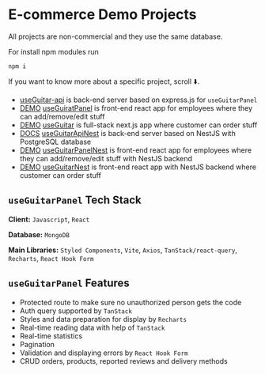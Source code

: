 # E-commerce Demo Projects

All projects are non-commercial and they use the same database.

For install npm modules run

```
npm i
```

If you want to know more about a specific project, scroll ⬇️.

- [useGuitar-api](https://github.com/DorianCzDev/useGuitar-api) is back-end server based on express.js for `useGuitarPanel`
- [DEMO](https://use-guitar-panel.vercel.app/) [useGuiratPanel](https://github.com/DorianCzDev/useGuitarPanel) is front-end react app for employees where they can add/remove/edit stuff
- [DEMO](https://use-guitar.vercel.app/) [useGuitar](https://github.com/DorianCzDev/useGuitar) is full-stack next.js app where customer can order stuff
- [DOCS](https://documenter.getpostman.com/view/33345435/2sAXqv4g9Y) [useGuitarApiNest](https://github.com/DorianCzDev/useGuitarApiNest) is back-end server based on NestJS with PostgreSQL database
- [DEMO](https://use-guitar-panel-nest.vercel.app/) [useGuitarPanelNest](https://github.com/DorianCzDev/useGuitarPanelNest) is front-end react app for employees where they can add/remove/edit stuff with NestJS backend
- [DEMO](https://use-guitar-nest.vercel.app/) [useGuitarNest](https://github.com/DorianCzDev/useGuitarNest) is front-end react app with NestJS backend where customer can order stuff

## `useGuitarPanel` Tech Stack

**Client:** `Javascript`, `React`

**Database:** `MongoDB`

**Main Libraries:** `Styled Components`, `Vite`, `Axios`, `TanStack/react-query`, `Recharts`, `React Hook Form`

## `useGuitarPanel` Features

- Protected route to make sure no unauthorized person gets the code
- Auth query supported by `TanStack`
- Styles and data preparation for display by `Recharts`
- Real-time reading data with help of `TanStack`
- Real-time statistics
- Pagination
- Validation and displaying errors by `React Hook Form`
- CRUD orders, products, reported reviews and delivery methods
